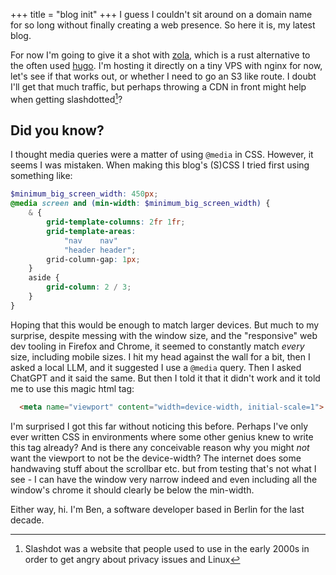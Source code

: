 +++
title = "blog init"
+++
I guess I couldn't sit around on a domain name for so long without finally creating a web presence. So here it is, my latest blog.

For now I'm going to give it a shot with [zola](https://www.getzola.org), which is a rust alternative to the often used [hugo](https://gohugo.io/). I'm hosting it directly on a tiny VPS with nginx for now, let's see if that works out, or whether I need to go an S3 like route. I doubt I'll get that much traffic, but perhaps throwing a CDN in front might help when getting slashdotted[^slashdot]?

[^slashdot]: Slashdot was a website that people used to use in the early 2000s in order to get angry about privacy issues and Linux

## Did you know?
I thought media queries were a matter of using `@media` in CSS. However, it seems I was mistaken. When making this blog's (S)CSS I tried first using something like:
```scss
$minimum_big_screen_width: 450px;
@media screen and (min-width: $minimum_big_screen_width) {
    & {
        grid-template-columns: 2fr 1fr;
        grid-template-areas:
            "nav    nav"
            "header header";
        grid-column-gap: 1px;
    }
    aside {
        grid-column: 2 / 3;
    }
}
```
Hoping that this would be enough to match larger devices. But much to my surprise, despite messing with the window size, and the "responsive" web dev tooling in Firefox and Chrome, it seemed to constantly match *every* size, including mobile sizes. I hit my head against the wall for a bit, then I asked a local LLM, and it suggested I use a `@media` query. Then I asked ChatGPT and it said the same. But then I told it that it didn't work and it told me to use this magic html tag:
```html
  <meta name="viewport" content="width=device-width, initial-scale=1">
```

I'm surprised I got this far without noticing this before. Perhaps I've only ever written CSS in environments where some other genius knew to write this tag already? And is there any conceivable reason why you might *not* want the viewport to not be the device-width? The internet does some handwaving stuff about the scrollbar etc. but from testing that's not what I see - I can have the window very narrow indeed and even including all the window's chrome it should clearly be below the min-width.

Either way, hi. I'm Ben, a software developer based in Berlin for the last decade.
